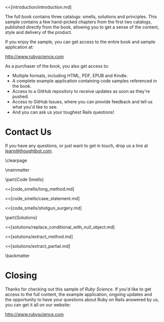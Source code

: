 <<[introduction/introduction.md]

The full book contains three catalogs: smells, solutions and principles. This
sample contains a few hand-picked chapters from the first two catalogs,
published directly from the book, allowing you to get a sense of the content,
style and delivery of the product.

If you enjoy the sample, you can get access to the entire book and sample
application at:

<http://www.rubyscience.com>

As a purchaser of the book, you also get access to:

* Multiple formats, including HTML, PDF, EPUB and Kindle.
* A complete example application containing code samples referenced in the
  book.
* Access to a GitHub repository to receive updates as soon as they're pushed.
* Access to GitHub Issues, where you can provide feedback and tell us what you'd like to see.
* And you can ask us your toughest Rails questions!

# Contact Us

If you have any questions, or just want to get in touch, drop us a line at
[learn@thoughtbot.com](mailto:learn@thoughtbot.com).

\clearpage

\mainmatter

\part{Code Smells}

<<[code_smells/long_method.md]

<<[code_smells/case_statement.md]

<<[code_smells/shotgun_surgery.md]

\part{Solutions}

<<[solutions/replace_conditional_with_null_object.md]

<<[solutions/extract_method.md]

<<[solutions/extract_partial.md]

\backmatter

# Closing

Thanks for checking out this sample of _Ruby Science_. If you'd like to get access
to the full content, the example application, ongoing updates and the opportunity
to have your questions about Ruby on Rails answered by us, you can get it all on
our website:

<http://www.rubyscience.com>

